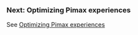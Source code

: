 ### Next: Optimizing Pimax experiences

See [Optimizing Pimax experiences](/docs/optimizing-pimax-experiences.md)
